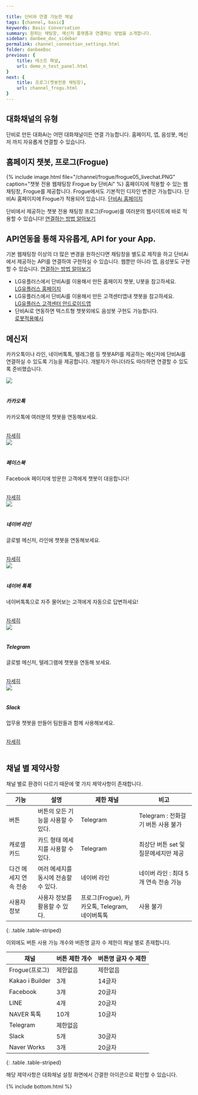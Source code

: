 ```yaml
---

title: 단비와 연결 가능한 채널
tags: [channel, basic]
keywords: Basic Conversation
summary: 원하는 채팅창, 메신저 플랫폼과 연결하는 방법을 소개합니다.
sidebar: danbee_doc_sidebar
permalink: channel_connection_settings.html
folder: danbeeDoc
previous: {
    title: 테스트 패널,
    url: demo_n_test_panel.html
}
next: {
    title: 프로그(챗봇전용 채팅창),
    url: channel_frogu.html
}
---
```




## 대화채널의 유형
단비로 만든 대화Ai는 어떤 대화채널이든 연결 가능합니다. 홈페이지, 앱, 음성봇, 메신저 까지 자유롭게 연결할 수 있습니다.

## 홈페이지 챗봇, 프로그(Frogue)
{% include image.html file="/channel/frogue/frogue05_livechat.PNG" caption="챗봇 전용 웹채팅창 Frogue by 단비Ai" %}
홈페이지에 적용할 수 있는 웹채팅창, Frogue를 제공합니다. Frogue에서도 기본적인 디자인 변경은 가능합니다.
단비Ai 홈페이지에 Frogue가 적용되어 있습니다. [단비Ai 홈페이지](https://danbee.ai)

단비에서 제공하는 챗봇 전용 채팅창 프로그(Frogue)를 여러분의 웹사이트에 바로 적용할 수 있습니다!
[연결하는 방법 알아보기](channel_frogu.html)

## API연동을 통해 자유롭게, API for your App.
기본 웹채팅창 이상의 더 많은 변경을 원하신다면 채팅창을 별도로 제작을 하고 단비Ai에서 제공하는 API를 연결하여 구현하실 수 있습니다. 웹뿐만 아니라 앱, 음성봇도 구현할 수 있습니다.
[연결하는 방법 알아보기](channel_native_app.html)

- LG유플러스에서 단비Ai를 이용해서 만든 홈페이지 챗봇, U봇을 참고하세요.<br/>
  [LG유플러스 홈페이지](https://www.uplus.co.kr/home/Index.hpi)
- LG유플러스에서 단비Ai를 이용해서 만든 고객센터앱내 챗봇을 참고하세요.<br/>
  [LG유플러스 고객센터 안드로이드앱](https://play.google.com/store/apps/details?id=com.lguplus.mobile.cs&hl=ko)
- 단비Ai로 연동하면 텍스트형 챗봇외에도 음성봇 구현도 가능합니다. <br/>
  [로봇적용예시](/casestudy_013_nh_robot_concierge.html)


## 메신저
카카오톡이나 라인, 네이버톡톡, 텔레그램 등 챗봇API를 제공하는 메신저에 단비Ai를 연결하실 수 있도록 기능을 제공합니다. 개발자가 아니더라도 따라하면 연결할 수 있도록 준비했습니다.


<div class="row" class="channel_gate">
    <div class="col-md-4 col-sm-6">
        <div class="panel panel-default text-center">
            <div class="panel-heading">
                <img src="https://danbee.Ai/platform/img/channel/c_kakaotalk.png" />
            </div>
            <div class="panel-body">
                <h5>카카오톡</h5>
                <p>카카오톡에 여러분의 챗봇을 연동해보세요.</p><br />
                <a href="channel_kakaoibuilder.html" class="btn btn-primary">자세히</a>
            </div>
        </div>
    </div>
    <div class="col-md-4 col-sm-6">
        <div class="panel panel-default text-center">
            <div class="panel-heading">
                <img src="https://danbee.Ai/platform/img/channel/c_facebook.png" />
            </div>
            <div class="panel-body">
                <h5>페이스북</h5>
                <p>Facebook 페이지에 방문한 고객에게 챗봇이 대응합니다!</p><br />
                <a href="channel_facebook.html" class="btn btn-primary">자세히</a>
            </div>
        </div>
    </div>
    <div class="col-md-4 col-sm-6">
        <div class="panel panel-default text-center">
            <div class="panel-heading">
                <img src="https://danbee.Ai/platform/img/channel/c_line.png" />
            </div>
            <div class="panel-body">
                <h5>네이버 라인</h5>
                <p>글로벌 메신저, 라인에 챗봇을 연동해보세요. </p><br />
                <a href="channel_line.html" class="btn btn-primary">자세히</a>
            </div>
        </div>
    </div>
    <div class="col-md-4 col-sm-6">
            <div class="panel panel-default text-center">
                <div class="panel-heading">
                    <img src="https://danbee.Ai/platform/img/channel/c_naver_talktalk.png" />
                </div>
                <div class="panel-body">
                    <h5>네이버 톡톡</h5>
                    <p>네이버톡톡으로 자주 물어보는 고객에게 자동으로 답변하세요!</p><br />
                    <a href="channel_navertalk.html" class="btn btn-primary">자세히</a>
                </div>
            </div>
        </div>
    <div class="col-md-4 col-sm-6">
        <div class="panel panel-default text-center">
            <div class="panel-heading">
                <img src="https://danbee.Ai/platform/img/channel/c_telegram.png" />
            </div>
            <div class="panel-body">
                <h5>Telegram</h5>
                <p>글로벌 메신저, 텔레그램에 챗봇을 연동해 보세요.</p><br />
                <a href="channel_telegram.html" class="btn btn-primary">자세히</a>
            </div>
        </div>
    </div>
    <div class="col-md-4 col-sm-6">
        <div class="panel panel-default text-center">
            <div class="panel-heading">
                <img src="https://danbee.Ai/platform/img/channel/c_slack.png" />
            </div>
            <div class="panel-body">
                <h5>Slack</h5>
                <p>업무용 챗봇을 만들어 팀원들과 함께 사용해보세요.</p><br />
                <a href="channel_slack.html" class="btn btn-primary">자세히</a>
            </div>
        </div>
    </div>
</div>
<br />

## 채널 별 제약사항
채널 별로 환경이 다르기 때문에 몇 가지 제약사항이 존재합니다.

| 기능 | 설명 | 제한 채널 | 비고 |
|--------|-------|-------|------|
| 버튼 | 버튼의 모든 기능을 사용할 수 있다. | Telegram | Telegram : 전화걸기 버튼 사용 불가|
| 캐로셀 카드 | 카드 형태 메세지를 사용할 수 있다. | Telegram | 최상단 버튼 set 및 질문메세지만 제공 |
| 다건 메세지 연속 전송 | 여러 메세지를 동시에 전송할 수 있다. | 네이버 라인 | 네이버 라인 : 최대 5개 연속 전송 가능 |
| 사용자 정보 | 사용자 정보를 활용할 수 있다. | 프로그(Frogue), 카카오톡, Telegram,<br/> 네이버톡톡  | 사용 불가 |
{: .table .table-striped}

이외에도 버튼 사용 가능 개수와 버튼명 글자 수 제한이 채널 별로 존재합니다.

| 채널 | 버튼 제한 개수 | 버튼명 글자 수 제한 |
|--------|-------|-------|
| Frogue(프로그) | 제한없음 | 제한없음 |
| Kakao i Builder | 3개 | 14글자 |
| Facebook | 3개 | 20글자 |
| LINE | 4개 | 20글자 |
| NAVER 톡톡 | 10개 | 10글자 |
| Telegram | 제한없음 |  |
| Slack | 5개 | 30글자 |
| Naver Works | 3개 | 20글자 |
{: .table .table-striped}

해당 제약사항은 대화채널 설정 화면에서 간결한 아이콘으로 확인할 수 있습니다.


{% include bottom.html %}


